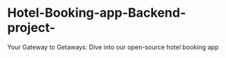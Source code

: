 # Hotel-Booking-app-Backend-project-
Your Gateway to Getaways: Dive into our open-source hotel booking app
